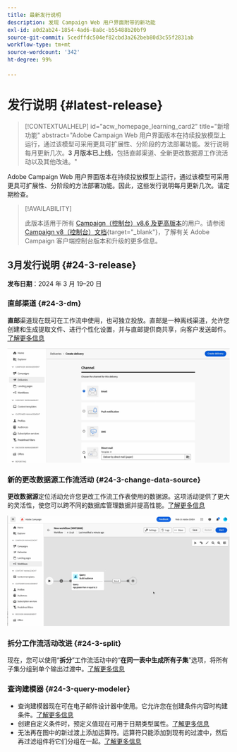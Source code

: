 ```yaml
---
title: 最新发行说明
description: 发现 Campaign Web 用户界面附带的新功能
exl-id: a0d2ab24-1854-4ad6-8a8c-b55488b20bf9
source-git-commit: 5cedffdc504ef82cbd3a262beb80d3c55f2831ab
workflow-type: tm+mt
source-wordcount: '342'
ht-degree: 99%

---
```


# 发行说明 {#latest-release}


>[!CONTEXTUALHELP]
>id="acw_homepage_learning_card2"
>title="新增功能"
>abstract="Adobe Campaign Web 用户界面版本在持续投放模型上运行，通过该模型可采用更具可扩展性、分阶段的方法部署功能。发行说明每月更新几次。**3 月版本已上线**，包括直邮渠道、全新更改数据源工作流活动以及其他改进。"


<!--Last update: **March 19, 2024**-->

Adobe Campaign Web 用户界面版本在持续投放模型上运行，通过该模型可采用更具可扩展性、分阶段的方法部署功能。因此，这些发行说明每月更新几次。请定期检查。

>[!AVAILABILITY]
>
>此版本适用于所有 [Campaign（控制台）v8.6 及更高版本](https://experienceleague.adobe.com/docs/campaign/campaign-v8/releases/release-notes.html?lang=zh-Hans)的用户。请参阅 [Campaign v8（控制台）文档](https://experienceleague.adobe.com/docs/campaign/campaign-v8/releases/upgrades.html?lang=zh-Hans){target="_blank"}，了解有关 Adobe Campaign 客户端控制台版本和升级的更多信息。

## 3月发行说明 {#24-3-release}

**发布日期**：2024 年 3 月 19–20 日

### 直邮渠道 {#24-3-dm}

**直邮**&#x200B;渠道现在既可在工作流中使用，也可独立投放。直邮是一种离线渠道，允许您创建和生成提取文件、进行个性化设置，并与直邮提供商共享，向客户发送邮件。[了解更多信息](../direct-mail/gs-direct-mail.md)

![](../assets/do-not-localize/direct-mail.gif)

### 新的更改数据源工作流活动 {#24-3-change-data-source}

**更改数据源**&#x200B;定位活动允许您更改工作流工作表使用的数据源。这项活动提供了更大的灵活性，使您可以跨不同的数据库管理数据并提高性能。[了解更多信息](../workflows/activities/change-data-source.md)

![](../assets/do-not-localize/change-data-source.gif)

### 拆分工作流活动改进 {#24-3-split}

现在，您可以使用“**拆分**”工作流活动中的“**在同一表中生成所有子集**”选项，将所有子集分组到单个输出过渡中。[了解更多信息](../workflows/activities/split.md)

### 查询建模器 {#24-3-query-modeler}

* 查询建模器现在可在电子邮件设计器中使用。它允许您在创建条件内容时构建条件。[了解更多信息](../personalization/conditions.md)
* 创建自定义条件时，预定义值现在可用于日期类型属性。[了解更多信息](../query/build-query.md)
* 无法再在图中的新过渡上添加运算符。运算符只能添加到现有的过渡中，然后再过滤组件将它们分组在一起。[了解更多信息](../query/build-query.md)
